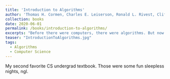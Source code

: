 ```yaml
---
title: 'Introduction to Algorithms'
author: 'Thomas H. Cormen, Charles E. Leiserson, Ronald L. Rivest, Clifford Stein'
collection: books
date: 2020-06-01
permalink: /books/introduction-to-algorithms/
excerpts: "Before there were computers, there were algorithms. But now that there are computers, there are even more algorithms, and algorithms lie at the heart of computing."
teaser: "IntroductionToAlgorithms.jpg"
tags:
  - Algorithms
  - Computer Science
---
```


My second favorite CS undergrad textbook. Those were some fun sleepless nights, ngl.